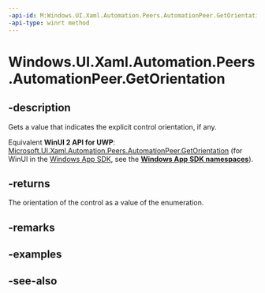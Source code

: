 ```yaml
---
-api-id: M:Windows.UI.Xaml.Automation.Peers.AutomationPeer.GetOrientation
-api-type: winrt method
---
```


<!-- Method syntax
public Windows.UI.Xaml.Automation.Peers.AutomationOrientation GetOrientation()
-->

# Windows.UI.Xaml.Automation.Peers.AutomationPeer.GetOrientation

## -description
Gets a value that indicates the explicit control orientation, if any.

Equivalent **WinUI 2 API for UWP**: [Microsoft.UI.Xaml.Automation.Peers.AutomationPeer.GetOrientation](/windows/winui/api/microsoft.ui.xaml.automation.peers.automationpeer.getorientation) (for WinUI in the [Windows App SDK](/windows/apps/windows-app-sdk/), see the **[Windows App SDK namespaces](/windows/windows-app-sdk/api/winrt/)**).

## -returns
The orientation of the control as a value of the enumeration.

## -remarks

## -examples

## -see-also
